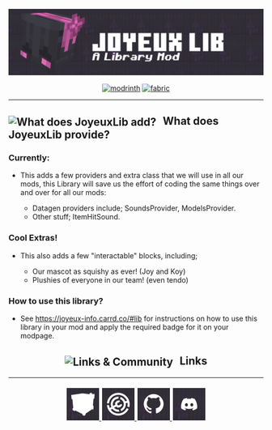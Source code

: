 ![JoyeuxLib Banner](https://github.com/Addi3/Joyeux-Lib/blob/master/promo/small_banner_2.png?raw=true)

<div align="center">

[<img alt="modrinth" height="56" src="https://cdn.jsdelivr.net/npm/@intergrav/devins-badges@3/assets/cozy/available/modrinth_vector.svg">](https://modrinth.com/mod/joyeuxlib) <!-- SVG version -->
[<img alt="fabric" height="56" src="https://cdn.jsdelivr.net/npm/@intergrav/devins-badges@3/assets/cozy/supported/fabric_vector.svg">](https://fabricmc.net/) <!-- SVG version -->

</div>

-------------
<h2>
  <img src="https://cdn.modrinth.com/data/cached_images/b18b275a0e9bb4000e015b935b65037166301538.png"
       alt="What does JoyeuxLib add?"
       width="25"
       height="25"
       style="vertical-align: middle; margin-right: 8px;">
  What does JoyeuxLib provide?
</h2>

### Currently:
- This adds a few providers and extra class that we will use in all our mods, this Library will save us the effort of coding the same things over and over for all our mods:

    * Datagen providers include; SoundsProvider, ModelsProvider.
    * Other stuff; ItemHitSound.

### Cool Extras!
- This also adds a few "interactable" blocks, including;

    * Our mascot as squishy as ever! (Joy and Koy)
    * Plushies of everyone in our team! (even tendo)
  
### How to use this library?
- See https://joyeux-info.carrd.co/#lib for instructions on how to use this library in your mod and apply the required badge for it on your modpage.

<div style="text-align: center; margin-top: 20px;">
<h2>
  <img src="https://cdn.modrinth.com/data/cached_images/23b97ecfe49586f70c6a7d4e4ca63ac14d47e6e1.png"
       alt="Links & Community"
       width="25"
       height="25"
       style="vertical-align: middle; margin-right: 8px;">
  Links
</h2>
</div>

-------------

<div style="text-align: center; margin-top: 20px;">

  <a href="https://joyeux-info.carrd.co/#" target="_blank" style="margin: 0 1px;">
    <img src="https://raw.githubusercontent.com/Addi3/Joyeux-Lib/refs/heads/master/promo/buttons/joyeux-button.png" alt="Website" title="Website" style="height: 64px;" />
  </a>
  <a href="https://modrinth.com/project/joyeuxlib" target="_blank" style="margin: 0 1px;">
    <img src="https://raw.githubusercontent.com/Addi3/Joyeux-Lib/refs/heads/master/promo/buttons/modrinth-button.png" alt="Modrinth" title="Modrinth" style="height: 64px;" />
  </a>
  <a href="https://github.com/Joyeux-official/Joyeux-Lib" target="_blank" style="margin: 0 1px;">
    <img src="https://raw.githubusercontent.com/Addi3/Joyeux-Lib/refs/heads/master/promo/buttons/github-button.png" alt="GitHub" title="GitHub" style="height: 64px;" />
  </a>
  <a href="https://discord.gg/5JDKuzarcS" target="_blank" style="margin: 0 1px;">
    <img src="https://raw.githubusercontent.com/Addi3/Joyeux-Lib/refs/heads/master/promo/buttons/discord-button.png" alt="Discord" title="Discord" style="height: 64px;" />
  </a>
</div>
